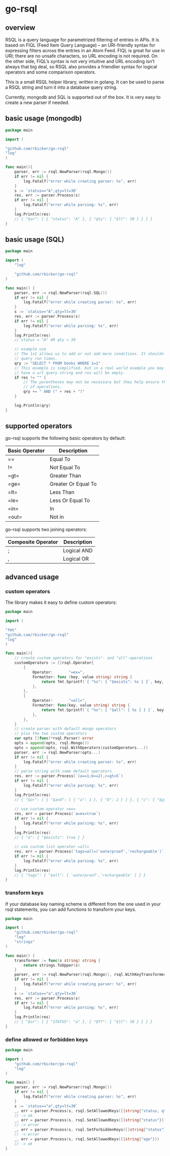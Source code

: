 # go-rsql

## overview

RSQL is a query language for parametrized filtering of entries in APIs. 
It is based on FIQL (Feed Item Query Language) – an URI-friendly syntax for expressing filters across the entries in an Atom Feed.
FIQL is great for use in URI; there are no unsafe characters, so URL encoding is not required.
On the other side, FIQL’s syntax is not very intuitive and URL encoding isn’t always that big deal,
so RSQL also provides a friendlier syntax for logical operators and some comparison operators.

This is a small RSQL helper library, written in golang.
It can be used to parse a RSQL string and turn it into a database query string.

Currently, mongodb and SQL is supported out of the box. It is very easy to create a new parser if needed.

## basic usage (mongodb)

```go
package main

import (

"github.com/rbicker/go-rsql"
"log"
)

func main(){
	parser, err := rsql.NewParser(rsql.Mongo())
	if err != nil {
		log.Fatalf("error while creating parser: %s", err)
	}
	s := `status=="A",qty=lt=30`
	res, err := parser.Process(s)
	if err != nil {
		log.Fatalf("error while parsing: %s", err)
	}
	log.Println(res)
	// { "$or": [ { "status": "A" }, { "qty": { "$lt": 30 } } ] }
}
```

## basic usage (SQL)

```go
package main

import (
	"log"

	"github.com/rbicker/go-rsql"
)

func main() {
	parser, err := rsql.NewParser(rsql.SQL())
	if err != nil {
		log.Fatalf("error while creating parser: %s", err)
	}
	s := `status=="A",qty=lt=30`
	res, err := parser.Process(s)
	if err != nil {
		log.Fatalf("error while parsing: %s", err)
	}
	log.Println(res)
	// status = "A" OR qty < 30

	// example use
	// The 1=1 allows us to add or not add more conditions. It shouldn't affect
	// query run times.
	qry := "SELECT * FROM books WHERE 1=1"
	// This example is simplified. but in a real world example you may not
	// have a url query string and res will be empty.
	if res != "" {
		// The parentheses may not be necessary but they help ensure the order
		// of operations.
		qry += " AND (" + res + ")"
	}

	log.Println(qry)
}
```

## supported operators

go-rsql supports the following basic operators by default:

| Basic Operator | Description         |
|----------------|---------------------|
| ==             | Equal To            |
| !=             | Not Equal To        |
| =gt=           | Greater Than        |
| =ge=           | Greater Or Equal To |
| =lt=           | Less Than           |
| =le=           | Less Or Equal To    |
| =in=           | In                  |
| =out=          | Not in              |

go-rsql supports two joining operators:

| Composite Operator | Description         |
|--------------------|---------------------|
| ;                  | Logical AND         |
| ,                  | Logical OR          |


## advanced usage 

### custom operators

The library makes it easy to define custom operators:
```go
package main

import (

"fmt"
"github.com/rbicker/go-rsql"
"log"
)

func main(){
    // create custom operators for "exists"- and "all"-operations
    customOperators := []rsql.Operator{
        {
            Operator:       "=ex=",
            Formatter: func (key, value string) string {
                return fmt.Sprintf(`{ "%s": { "$exists": %s } }`, key, value)
            },
        },
        {
            Operator:       "=all=",
            Formatter: func(key, value string) string {
                return fmt.Sprintf(`{ "%s": { "$all": [ %s ] } }`, key, value[1:len(value)-1])
            },
        },
    }
    // create parser with default mongo operators
    // plus the two custom operators
    var opts []func(*rsql.Parser) error
    opts = append(opts, rsql.Mongo())
    opts = append(opts, rsql.WithOperators(customOperators...))
	parser, err := rsql.NewParser(opts...)
	if err != nil {
		log.Fatalf("error while creating parser: %s", err)
	}
    // parse string with some default operators
    res, err := parser.Process(`(a==1;b==2),c=gt=5`)
	if err != nil {
		log.Fatalf("error while parsing: %s", err)
	}
	log.Println(res)
	// { "$or": [ { "$and": [ { "a": 1 }, { "b": 2 } ] }, { "c": { "$gt": 5 } } ] }
    
    // use custom operator =ex=
	res, err = parser.Process(`a=ex=true`)
	if err != nil {
		log.Fatalf("error while parsing: %s", err)
	}
	log.Println(res)
	// { "a": { "$exists": true } }
    
    // use custom list operator =all=
	res, err = parser.Process(`tags=all=('waterproof','rechargeable')`)
	if err != nil {
		log.Fatalf("error while parsing: %s", err)
	}
	log.Println(res)
	// { "tags": { "$all": [ 'waterproof','rechargeable' ] } }
}
```

### transform keys

If your database key naming scheme is different from the one used in your rsql statements, you can add functions to transform your keys.

```go
package main

import (
	"github.com/rbicker/go-rsql"
	"log"
	"strings"
)

func main() {
	transformer := func(s string) string {
		return strings.ToUpper(s)
	}
	parser, err := rsql.NewParser(rsql.Mongo(), rsql.WithKeyTransformers(transformer))
	if err != nil {
		log.Fatalf("error while creating parser: %s", err)
	}
	s := `status=="a",qty=lt=30`
	res, err := parser.Process(s)
	if err != nil {
		log.Fatalf("error while parsing: %s", err)
	}
	log.Println(res)
	// { "$or": [ { "STATUS": "a" }, { "QTY": { "$lt": 30 } } ] }
}
```

### define allowed or forbidden keys

```go
package main

import (
	"github.com/rbicker/go-rsql"
	"log"
)

func main() {
	parser, err := rsql.NewParser(rsql.Mongo())
	if err != nil {
		log.Fatalf("error while creating parser: %s", err)
	}
	s := `status=="a",qty=lt=30`
	_, err = parser.Process(s, rsql.SetAllowedKeys([]string{"status, qty"}))
	// -> ok
	_, err = parser.Process(s, rsql.SetAllowedKeys([]string{"status"}))
	// -> error
	_, err = parser.Process(s, rsql.SetForbiddenKeys([]string{"status"}))
	// -> error
	_, err = parser.Process(s, rsql.SetAllowedKeys([]string{"age"}))
	// -> ok
}
```